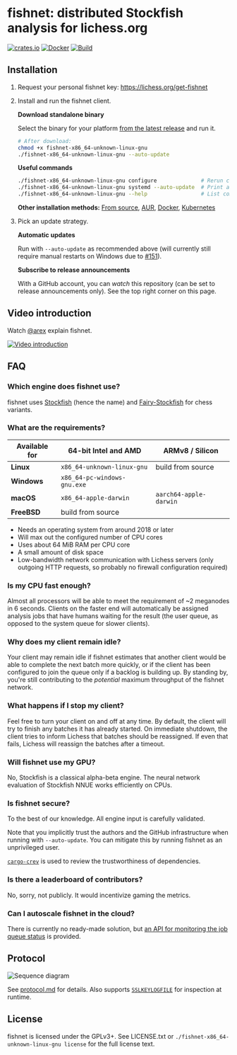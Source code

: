 # fishnet: distributed Stockfish analysis for lichess.org

[![crates.io](https://img.shields.io/crates/v/fishnet.svg)](https://crates.io/crates/fishnet)
[![Docker](https://img.shields.io/docker/v/niklasf/fishnet?label=docker&sort=semver)](https://hub.docker.com/r/niklasf/fishnet)
[![Build](https://github.com/lichess-org/fishnet/workflows/Build/badge.svg)](https://github.com/lichess-org/fishnet/actions?query=workflow%3ABuild)

## Installation

1. Request your personal fishnet key: https://lichess.org/get-fishnet

2. Install and run the fishnet client.

   **Download standalone binary**

   Select the binary for your platform
   [from the latest release](https://github.com/lichess-org/fishnet/releases)
   and run it.

   ```sh
   # After download:
   chmod +x fishnet-x86_64-unknown-linux-gnu
   ./fishnet-x86_64-unknown-linux-gnu --auto-update
   ```

   **Useful commands**

   ```sh
   ./fishnet-x86_64-unknown-linux-gnu configure              # Rerun config dialog
   ./fishnet-x86_64-unknown-linux-gnu systemd --auto-update  # Print a .service file
   ./fishnet-x86_64-unknown-linux-gnu --help                 # List commands and options
   ```
   **Other installation methods:** [From source](/doc/install.md#from-source),
   [AUR](/doc/install.md#aur), [Docker](/doc/install.md#docker),
   [Kubernetes](/doc/install.md#kubernetes)

3. Pick an update strategy.

   **Automatic updates**

   Run with `--auto-update` as recommended above (will currently still require
   manual restarts on Windows
   due to [#151](https://github.com/lichess-org/fishnet/issues/151)).

   **Subscribe to release announcements**

   With a GitHub account, you can *watch* this repository (can be set to
   release announcements only). See the top right corner on this page.

## Video introduction

Watch [@arex](https://lichess.org/@/arex) explain fishnet.

[![Video introduction](https://i3.ytimg.com/vi/C2SjcVbRfp0/maxresdefault.jpg)](https://youtu.be/C2SjcVbRfp0)

## FAQ

### Which engine does fishnet use?

fishnet uses [Stockfish](https://github.com/official-stockfish/Stockfish)
(hence the name) and [Fairy-Stockfish](https://github.com/ianfab/Fairy-Stockfish)
for chess variants.

### What are the requirements?

| Available for | 64-bit Intel and AMD        | ARMv8 / Silicon             |
| ------------- | --------------------------- | --------------------------- |
| **Linux**     | `x86_64-unknown-linux-gnu`  | build from source           |
| **Windows**   | `x86_64-pc-windows-gnu.exe` |                             |
| **macOS**     | `x86_64-apple-darwin`       | `aarch64-apple-darwin`      |
| **FreeBSD**   | build from source           |                             |

- Needs an operating system from around 2018 or later
- Will max out the configured number of CPU cores
- Uses about 64 MiB RAM per CPU core
- A small amount of disk space
- Low-bandwidth network communication with Lichess servers
  (only outgoing HTTP requests, so probably no firewall configuration
  required)

### Is my CPU fast enough?

Almost all processors will be able to meet the requirement of ~2 meganodes in
6 seconds. Clients on the faster end will automatically be assigned
analysis jobs that have humans waiting for the result (the user queue, as
opposed to the system queue for slower clients).

### Why does my client remain idle?

Your client may remain idle if fishnet estimates that another client would
be able to complete the next batch more quickly, or if the client has been
configured to join the queue only if a backlog is building up. By standing
by, you're still contributing to the *potential* maximum throughput of the
fishnet network.

### What happens if I stop my client?

Feel free to turn your client on and off at any time. By default, the client
will try to finish any batches it has already started. On immediate shutdown,
the client tries to inform Lichess that batches should be reassigned.
If even that fails, Lichess will reassign the batches after a timeout.

### Will fishnet use my GPU?

No, Stockfish is a classical alpha-beta engine. The neural network evaluation
of Stockfish NNUE works efficiently on CPUs.

### Is fishnet secure?

To the best of our knowledge. All engine input is carefully validated.

Note that you implicitly trust the authors and the GitHub infrastructure when
running with `--auto-update`. You can mitigate this by running fishnet as an
unprivileged user.

[`cargo-crev`](https://github.com/crev-dev/cargo-crev) is used to review the
trustworthiness of dependencies.

### Is there a leaderboard of contributors?

No, sorry, not publicly. It would incentivize gaming the metrics.

### Can I autoscale fishnet in the cloud?

There is currently no ready-made solution, but
[an API for monitoring the job queue status](/doc/protocol.md#status)
is provided.

## Protocol

![Sequence diagram](/doc/sequence-diagram.png)

See [protocol.md](/doc/protocol.md) for details.
Also supports [`SSLKEYLOGFILE`](https://developer.mozilla.org/en-US/docs/Mozilla/Projects/NSS/Key_Log_Format) for inspection at runtime.

## License

fishnet is licensed under the GPLv3+. See LICENSE.txt or
`./fishnet-x86_64-unknown-linux-gnu license` for the full license text.
